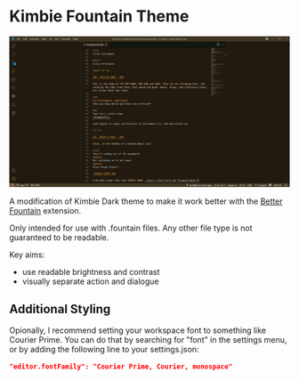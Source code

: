 # Kimbie Fountain Theme

![](https://raw.githubusercontent.com/swift502/KimbieFountain/refs/heads/main/images/preview.png)

A modification of Kimbie Dark theme to make it work better with the [Better Fountain](https://marketplace.visualstudio.com/items?itemName=piersdeseilligny.betterfountain) extension.

Only intended for use with .fountain files. Any other file type is not guaranteed to be readable.

Key aims:

- use readable brightness and contrast
- visually separate action and dialogue

## Additional Styling

Opionally, I recommend setting your workspace font to something like Courier Prime. You can do that by searching for "font" in the settings menu, or by adding the following line to your settings.json:

```json
"editor.fontFamily": "Courier Prime, Courier, monospace"
```